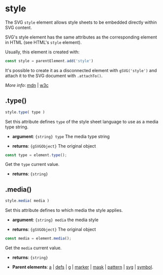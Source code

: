 # style

The SVG `style` element allows style sheets to be embedded directly within SVG content.

SVG's style element has the same attributes as the corresponding element in HTML (see HTML's `style` element).

Usually, this element is created with:
      
```js
const style = parentElement.add('style')
```

It's possible to create it as a disconnected element with `gSVG('style')` and attach it to the SVG document with `.attachTo()`.

*More info*:
      [mdn](https://developer.mozilla.org//en-US/docs/Web/SVG/Element/style) | [w3c](https://svgwg.org/svg2-draft/single-page.html#styling-StyleElement)

## .type()


```js
style.type( type )
```
Set this attribute defines `type` of the style sheet language to use as a media type string.

- **argument**: `{string} type` The media type string 

- **returns**: `{gSVGObject}` The original object


```js
const type = element.type();
```
Get the `type` current value.

- **returns**: `{string}` 

## .media()


```js
style.media( media )
```
Set this attribute defines to which media the style applies.

- **argument**: `{string} media` the media style

- **returns**: `{gSVGObject}` The original object


```js
const media = element.media();
```
Get the `media` current value.

- **returns**: `{string}` 

- **Parent elements**: [a](./a.md) | [defs](./defs.md) | [g](./g.md) | [marker](./marker.md) | [mask](./mask.md) | [pattern](./pattern.md) | [svg](./svg.md) | [symbol](./symbol.md).

